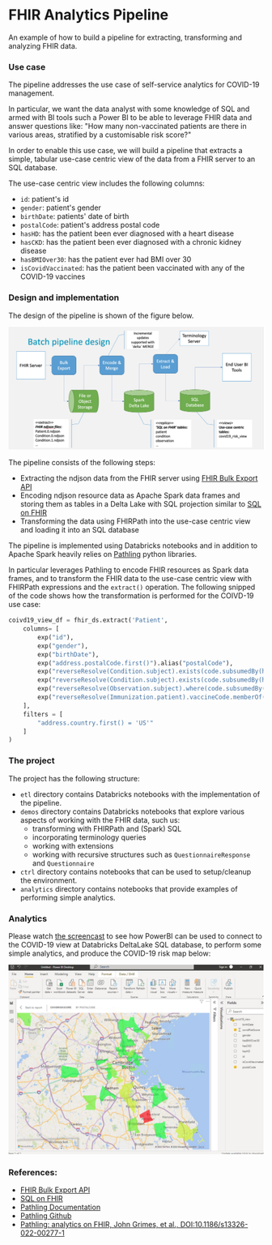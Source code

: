 # FHIR Analytics Pipeline
An example of how to build a pipeline for extracting, transforming and analyzing FHIR data.

### Use case

The pipeline addresses the use case of self-service analytics for COVID-19 management.

In particular, we want the data analyst with some knowledge of SQL 
and armed with BI tools such a Power BI to be able to leverage FHIR data and answer questions like: 
"How many non-vaccinated patients are there in various areas, stratified by a customisable risk score?"

In order to enable this use case, we will build a pipeline that extracts a simple, 
tabular use-case centric view of the data from a FHIR server to an SQL database.

The use-case centric view includes the following columns:
- `id`: patient's id
- `gender`: patient's gender
- `birthDate`: patients' date of birth
- `postalCode`: patient's address postal code
- `hasHD`: has the patient been ever diagnosed with a heart disease
- `hasCKD`: has the patient been ever diagnosed with a chronic kidney disease
- `hasBMIOver30`: has the patient ever had BMI over 30
- `isCovidVaccinated`: has the patient been vaccinated with any of the COVID-19 vaccines

### Design and implementation

The design of the pipeline is shown of the figure below.

![Pipeline design](./_assets/pipeline_design.png)

The pipeline consists of the following steps:
- Extracting the ndjson data from the FHIR server using [FHIR Bulk Export API](https://build.fhir.org/ig/HL7/bulk-data/export.html)
- Encoding ndjson resource data as Apache Spark data frames and storing them as tables in a Delta Lake with SQL projection similar to [SQL on FHIR](https://github.com/FHIR/sql-on-fhir/blob/master/sql-on-fhir.md)
- Transforming the data using FHIRPath into the use-case centric view and loading it into an SQL database

The pipeline is implemented using Databricks notebooks and in addition to Apache Spark heavily 
relies on [Pathling](https://pathling.csiro.au/) python libraries. 

In particular leverages Pathling to encode FHIR resources as Spark data frames, 
and to transform the FHIR data to the use-case centric view with FHIRPath expressions and the `extract()` operation. 
The following snipped of the code shows how the transformation is performed for the COIVD-19 use case:

```python
coivd19_view_df = fhir_ds.extract('Patient',
    columns= [
        exp("id"),
        exp("gender"),
        exp("birthDate"),
        exp("address.postalCode.first()").alias("postalCode"),
        exp("reverseResolve(Condition.subject).exists(code.subsumedBy(http://snomed.info/sct|56265001))").alias("hasHD"),
        exp("reverseResolve(Condition.subject).exists(code.subsumedBy(http://snomed.info/sct|709044004))").alias("hasCKD"),
        exp("reverseResolve(Observation.subject).where(code.subsumedBy(http://loinc.org|39156-5)).exists(valueQuantity > 30 'kg/m2')").alias("hasBMIOver30"),
        exp("reverseResolve(Immunization.patient).vaccineCode.memberOf('https://aehrc.csiro.au/fhir/ValueSet/covid-19-vaccines').anyTrue()").alias("isCovidVaccinated"),
    ],
    filters = [
        "address.country.first() = 'US'"
    ]
)
```

### The project

The project has the following structure:

- `etl` directory contains Databricks notebooks with the implementation of the pipeline.
- `demos` directory contains Databricks notebooks that explore various aspects of working with the FHIR data, such us:
  - transforming with FHIRPath and (Spark) SQL
  - incorporating terminology queries
  - working with extensions
  - working with recursive structures such as `QuestionnaireResponse` and `Questionnaire`
- `ctrl` directory contains notebooks that can be used to setup/cleanup the environment.
- `analytics` directory contains notebooks that provide examples of performing simple analytics.


### Analytics

Please watch [the screencast](https://aehrc.github.io/fhir-analytics-pipeline/assets/PowerBI_CovidRiskScore.mov)
to see how PowerBI can be used to connect to the COVID-19 view at Databricks DeltaLake SQL database, 
to perform some simple analytics, and produce the COVID-19 risk map below:

![COVID-19 Risk Map](_assets/PowerBi_Analytics.png)

### References:
- [FHIR Bulk Export API](https://build.fhir.org/ig/HL7/bulk-data/export.html)
- [SQL on FHIR](https://github.com/FHIR/sql-on-fhir/blob/master/sql-on-fhir.md)
- [Pathling Documentation](https://pathling.csiro.au/)
- [Pathling Github](https://github.com/aehrc/pathling)
- [Pathling: analytics on FHIR, John Grimes, et al., DOI:10.1186/s13326-022-00277-1 ](https://jbiomedsem.biomedcentral.com/articles/10.1186/s13326-022-00277-1)


